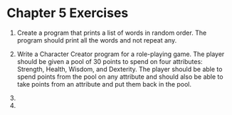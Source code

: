 Chapter 5 Exercises
===================

1. Create a program that prints a list of words in random order. The program should print all the words and not repeat any.

2. Write a Character Creator program for a role-playing game. The player should be given a pool of 30 points to spend on four attributes: Strength, Health, Wisdom, and Dexterity. The player should be able to spend points from the pool on any attribute and should also be able to take points from an attribute and put them back in the pool.

3.

4.

